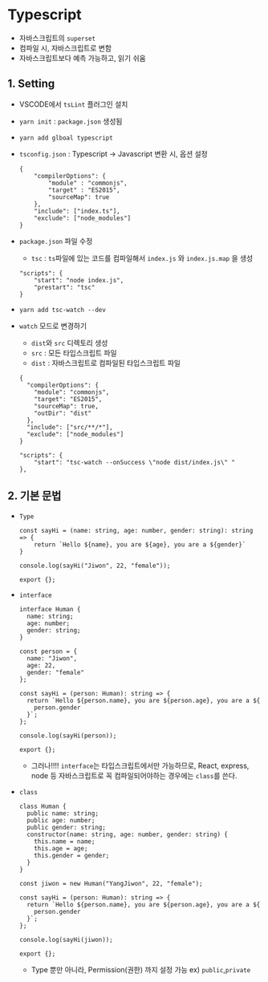 # Typescript

- 자바스크립트의 `superset`
- 컴파일 시, 자바스크립트로 변함
- 자바스크립트보다 예측 가능하고, 읽기 쉬움

## 1. Setting

- VSCODE에서 `tsLint` 플러그인 설치
- `yarn init` : `package.json` 생성됨

- `yarn add glboal typescript`

- `tsconfig.json` : Typescript -> Javascript 변환 시, 옵션 설정

  ```
  {
      "compilerOptions": {
          "module" : "commonjs",
          "target" : "ES2015",
          "sourceMap": true
      },
      "include": ["index.ts"],
      "exclude": ["node_modules"]
  }
  ```

- `package.json` 파일 수정

  - `tsc` : `ts`파일에 있는 코드를 컴파일해서 `index.js` 와 `index.js.map` 을 생성

  ```
  "scripts": {
      "start": "node index.js",
      "prestart": "tsc"
  }
  ```

- `yarn add tsc-watch --dev` 

- `watch` 모드로 변경하기

  - `dist`와 `src` 디렉토리 생성
  - `src` :  모든 타입스크립트 파일
  - `dist` : 자바스크립트로 컴파일된 타입스크립트 파일

  ```
  {
    "compilerOptions": {
      "module": "commonjs",
      "target": "ES2015",
      "sourceMap": true,
      "outDir": "dist"
    },
    "include": ["src/**/*"],
    "exclude": ["node_modules"]
  }
  ```

  ```
  "scripts": {
      "start": "tsc-watch --onSuccess \"node dist/index.js\" "
  },
  ```

  

## 2.  기본 문법

- `Type`

  ```
  const sayHi = (name: string, age: number, gender: string): string => {
      return `Hello ${name}, you are ${age}, you are a ${gender}`
  }
  
  console.log(sayHi("Jiwon", 22, "female"));
  
  export {};
  ```

- `interface`

  ```
  interface Human {
    name: string;
    age: number;
    gender: string;
  }
  
  const person = {
    name: "Jiwon",
    age: 22,
    gender: "female"
  };
  
  const sayHi = (person: Human): string => {
    return `Hello ${person.name}, you are ${person.age}, you are a ${
      person.gender
    }`;
  };
  
  console.log(sayHi(person));
  
  export {};
  
  ```

  - 그러나!!!! `interface`는 타입스크립트에서만 가능하므로, React, express, node 등 자바스크립트로 꼭 컴파일되어야하는 경우에는 `class`를 쓴다.

- `class`

  ```
  class Human {
    public name: string;
    public age: number;
    public gender: string;
    constructor(name: string, age: number, gender: string) {
      this.name = name;
      this.age = age;
      this.gender = gender;
    }
  }
  
  const jiwon = new Human("YangJiwon", 22, "female");
  
  const sayHi = (person: Human): string => {
    return `Hello ${person.name}, you are ${person.age}, you are a ${
      person.gender
    }`;
  };
  
  console.log(sayHi(jiwon));
  
  export {};
  
  ```

  - Type 뿐만 아니라, Permission(권한) 까지 설정 가능 ex) `public`,`private`

